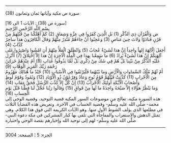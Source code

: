 ------------------------------------------------------------------------

(38) سورة ص مكية وآياتها ثمان وثمانون  
  
\[سورة ص (38) : الآيات 1 الى 16\]  
بِسْمِ اللَّهِ الرَّحْمنِ الرَّحِيمِ  
ص وَالْقُرْآنِ ذِي الذِّكْرِ (1) بَلِ الَّذِينَ كَفَرُوا فِي عِزَّةٍ وَشِقاقٍ (2) كَمْ أَهْلَكْنا مِنْ
قَبْلِهِمْ مِنْ قَرْنٍ فَنادَوْا وَلاتَ حِينَ مَناصٍ (3) وَعَجِبُوا أَنْ جاءَهُمْ مُنْذِرٌ مِنْهُمْ وَقالَ
الْكافِرُونَ هذا ساحِرٌ كَذَّابٌ (4)  
أَجَعَلَ الْآلِهَةَ إِلهاً واحِداً إِنَّ هذا لَشَيْءٌ عُجابٌ (5) وَانْطَلَقَ الْمَلَأُ مِنْهُمْ أَنِ امْشُوا
وَاصْبِرُوا عَلى آلِهَتِكُمْ إِنَّ هذا لَشَيْءٌ يُرادُ (6) ما سَمِعْنا بِهذا فِي الْمِلَّةِ الْآخِرَةِ إِنْ
هذا إِلاَّ اخْتِلاقٌ (7) أَأُنْزِلَ عَلَيْهِ الذِّكْرُ مِنْ بَيْنِنا بَلْ هُمْ فِي شَكٍّ مِنْ ذِكْرِي بَلْ لَمَّا
يَذُوقُوا عَذابِ (8) أَمْ عِنْدَهُمْ خَزائِنُ رَحْمَةِ رَبِّكَ الْعَزِيزِ الْوَهَّابِ (9)  
أَمْ لَهُمْ مُلْكُ السَّماواتِ وَالْأَرْضِ وَما بَيْنَهُما فَلْيَرْتَقُوا فِي الْأَسْبابِ (10) جُنْدٌ ما
هُنالِكَ مَهْزُومٌ مِنَ الْأَحْزابِ (11) كَذَّبَتْ قَبْلَهُمْ قَوْمُ نُوحٍ وَعادٌ وَفِرْعَوْنُ ذُو الْأَوْتادِ
(12) وَثَمُودُ وَقَوْمُ لُوطٍ وَأَصْحابُ الْأَيْكَةِ أُولئِكَ الْأَحْزابُ (13) إِنْ كُلٌّ إِلاَّ كَذَّبَ الرُّسُلَ
فَحَقَّ عِقابِ (14)  
وَما يَنْظُرُ هؤُلاءِ إِلاَّ صَيْحَةً واحِدَةً ما لَها مِنْ فَواقٍ (15) وَقالُوا رَبَّنا عَجِّلْ لَنا
قِطَّنا قَبْلَ يَوْمِ الْحِسابِ (16)  
هذه السورة مكية، تعالج من موضوعات السور المكية قضية التوحيد، وقضية الوحي
إلى محمد- صلّى الله عليه وسلّم- وقضية الحساب في الآخرة. وتعريض هذه القضايا
الثلاث في مطلعها الذي يؤلف الشوط الأول منها. وهو الآيات الكريمة التي فوق
هذا الكلام. وهي تمثل الدهش والاستغراب والمفاجأة التي تلقى بها كبار
المشركين في مكة دعوة النبي- صلّى الله عليه وسلّم- لهم إلى توحيد الله
وإخبارهم بقصة الوحي واختياره

------------------------------------------------------------------------

الجزء: 5 ¦ الصفحة: 3004
